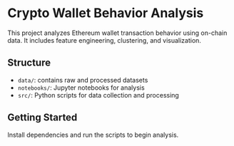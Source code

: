 # Crypto Wallet Behavior Analysis

This project analyzes Ethereum wallet transaction behavior using on-chain data. It includes feature engineering, clustering, and visualization.

## Structure
- `data/`: contains raw and processed datasets
- `notebooks/`: Jupyter notebooks for analysis
- `src/`: Python scripts for data collection and processing

## Getting Started
Install dependencies and run the scripts to begin analysis.